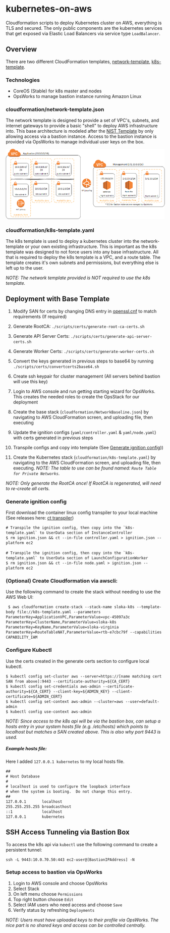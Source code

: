 # kubernetes-on-aws
Cloudformation scripts to deploy Kubernetes cluster on AWS, everything is TLS and secured. The only public components are the kubernetes services that get exposed via Elastic Load Balancers via service type `LoadBalancer`.

## Overview

There are two different CloudFormation templates, [network-template](cloudformation/network-template.json), [k8s-template](cloudformation/k8s-template.json).

### Technologies

- CoreOS (Stable) for k8s master and nodes
- OpsWorks to manage bastion instance running Amazon Linux

### cloudformation/network-template.json

The network template is designed to provide a set of VPC's, subnets, and internet gateways to provide a basic "shell" to deploy AWS infrastructure into. This base architecture is modeled after the [NIST Template](https://aws.amazon.com/about-aws/whats-new/2016/01/nist-800-53-standardized-architecture-on-the-aws-cloud-quick-start-reference-deployment/) by only allowing access via a bastion instance. Access to the bastion instance is provided via OpsWorks to manage individual user keys on the box.

![base-network](images/network.png)

### cloudformation/k8s-template.yaml

The k8s template is used to deploy a kubernetes cluster into the network-template or your own existing infrastructure. This is important as the k8s template was designed to not force users into any base infrastructure. All that is required to deploy the k8s template is a VPC, and a route table. The template creates it's own subnets and permissions, but everything else is left up to the user.

_NOTE: The network template provided is NOT required to use the k8s template._

## Deployment with Base Template

1. Modify SAN for certs by changing DNS entry in [openssl.cnf](scripts/certs/openssl.cnf) to match requirements (If required)

2. Generate RootCA: `./scripts/certs/generate-root-ca-certs.sh`

3. Generate API Server Certs: `./scripts/certs/generate-api-server-certs.sh`

4. Generate Worker Certs: `./scripts/certs/generate-worker-certs.sh`

5. Convert the keys generated in previous steps to base64 by running `./scripts/certs/convertcerts2base64.sh`

6. Create ssh keypair for cluster management (All servers behind bastion will use this key)

7. Login to AWS console and run getting starting wizard for OpsWorks. This creates the needed roles to create the OpsStack for our deployment

8. Create the base stack (`cloudformation/NetworkBaseline.json`) by navigating to AWS CloudFormation screen, and uploading file, then executing

9. Update the ignition configs (`yaml/controller.yaml` & `yaml/node.yaml`) with certs generated in previous steps

10. Transpile configs and copy into template (See [Generate ignition config](#generate-ignition-config))) 

11. Create the Kubernetes stack (`cloudformation/k8s-template.yaml`) by navigating to the AWS CloudFormation screen, and uploading file, then executing. _NOTE: The table to use can be found named: `Route Table for Private Networks`._

_NOTE: Only generate the RootCA once! If RootCA is regenerated, will need to re-create all certs._

### Generate ignition config

First download the container linux config transpiler to your local machine (See releases here: [ct transpiler](https://github.com/coreos/container-linux-config-transpiler/releases))

```
# Transpile the ignition config, then copy into the `k8s-template.yaml` to UserData section of InstanceController
$ rm ignition.json && ct --in-file controller.yaml > ignition.json --platform ec2 

# Transpile the ignition config, then copy into the `k8s-template.yaml` to UserData section of LaunchConfigurationWorker
$ rm ignition.json && ct --in-file node.yaml > ignition.json --platform ec2 
```

### (Optional) Create Cloudformation via awscli:

Use the following command to create the stack without needing to use the AWS Web UI:

```
 $ aws cloudformation create-stack --stack-name sloka-k8s --template-body file://k8s-template.yaml --parameters ParameterKey=ApplicationVPC,ParameterValue=vpc-45097a3c ParameterKey=ClusterName,ParameterValue=sloka-k8s ParameterKey=KeyName,ParameterValue=sloka-virginia ParameterKey=RouteTableNAT,ParameterValue=rtb-e7cbc79f --capabilities CAPABILITY_IAM 
```

### Configure Kubectl

Use the certs created in the generate certs section to configure local kubectl.

```
$ kubectl config set-cluster aws --server=https://[name matching cert SAN from above]:9443 --certificate-authority=${CA_CERT}
$ kubectl config set-credentials aws-admin --certificate-authority=${CA_CERT} --client-key=${ADMIN_KEY} --client-certificate=${ADMIN_CERT}
$ kubectl config set-context aws-admin --cluster=aws --user=default-admin
$ kubectl config use-context aws-admin
```

_NOTE: Since access to the k8s api will be via the bastion box, can setup a hosts entry in your system hosts file (e.g. /etc/hosts) which points to localhost but matches a SAN created above. This is also why port 9443 is used._

##### Example hosts file:

Here I added `127.0.0.1 kubernetes` to my local hosts file.

```
##
# Host Database
#
# localhost is used to configure the loopback interface
# when the system is booting.  Do not change this entry.
##
127.0.0.1       localhost
255.255.255.255 broadcasthost
::1             localhost
127.0.0.1       kubernetes
```

## SSH Access Tunneling via Bastion Box

To access the k8s api via `kubectl` use the following command to create a persistent tunnel:
```
ssh -L 9443:10.0.70.50:443 ec2-user@[BastionIPAddress] -N
```

### Setup access to bastion via OpsWorks

1. Login to AWS console and choose OpsWorks
2. Select Stack
3. On left menu choose `Permissions`
4. Top right button choose `Edit`
5. Select IAM users who need access and choose `Save`
6. Verify status by refreshing `Deployments`

_NOTE: Users must have uploaded keys to their profile via OpsWorks. The nice part is no shared keys and access can be controlled centrally._
